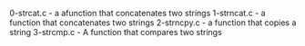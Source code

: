 0-strcat.c - a afunction that concatenates two strings
1-strncat.c - a function that concatenates two strings 
 2-strncpy.c - a function that copies a string
3-strcmp.c - A function that compares two strings
